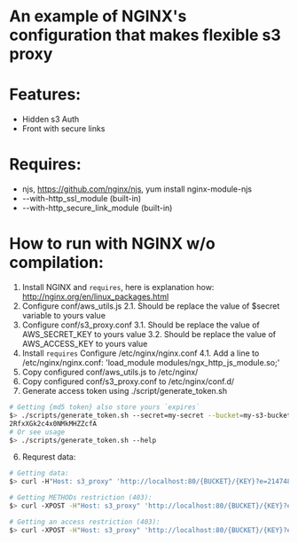 # An example of NGINX's configuration that makes flexible s3 proxy

# Features:
 * Hidden s3 Auth
 * Front with secure links

# Requires:
 * njs, https://github.com/nginx/njs, yum install nginx-module-njs
 * --with-http_ssl_module (built-in)
 * --with-http_secure_link_module (built-in)

# How to run with NGINX w/o compilation:
1. Install NGINX and `requires`, here is explanation how: http://nginx.org/en/linux_packages.html
2. Configure conf/aws_utils.js
2.1. Should be replace the value of $secret variable to yours value
3. Configure conf/s3_proxy.conf
3.1. Should be replace the value of AWS_SECRET_KEY to yours value
3.2. Should be replace the value of AWS_ACCESS_KEY to yours value
4. Install `requires` Configure /etc/nginx/nginx.conf
4.1. Add a line to /etc/nginx/nginx.conf: 'load_module modules/ngx_http_js_module.so;'
4. Copy configured conf/aws_utils.js to /etc/nginx/
3. Copy configured conf/s3_proxy.conf to /etc/nginx/conf.d/
5. Generate access token using ./script/generate_token.sh
```bash
# Getting {md5 token} also store yours `expires`
$> ./scripts/generate_token.sh --secret=my-secret --bucket=my-s3-bucket --expires=2147483647 # forever
2RfxXGk2c4x0NMkMHZZcfA
# Or see usage
$> ./scripts/generate_token.sh --help
```
6. Requrest data:
```bash
# Getting data:
$> curl -H"Host: s3_proxy" 'http://localhost:80/{BUCKET}/{KEY}?e=2147483647&t=2RfxXGk2c4x0NMkMHZZcfA'

# Getting METHODs restriction (403):
$> curl -XPOST -H"Host: s3_proxy" 'http://localhost:80/{BUCKET}/{KEY}?e=2147483647&t=2RfxXGk2c4x0NMkMHZZcfA'

# Getting an access restriction (403):
$> curl -XPOST -H"Host: s3_proxy" 'http://localhost:80/{BUCKET}/{KEY}?e=2147483647&t=2RfxXGk2c4x0NMkMHZZcfA'
```

